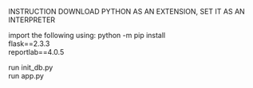 INSTRUCTION 
DOWNLOAD PYTHON AS AN EXTENSION, SET IT AS AN INTERPRETER  

import the following using: python -m pip install  
flask==2.3.3  
reportlab==4.0.5  

run init_db.py  
run app.py  

